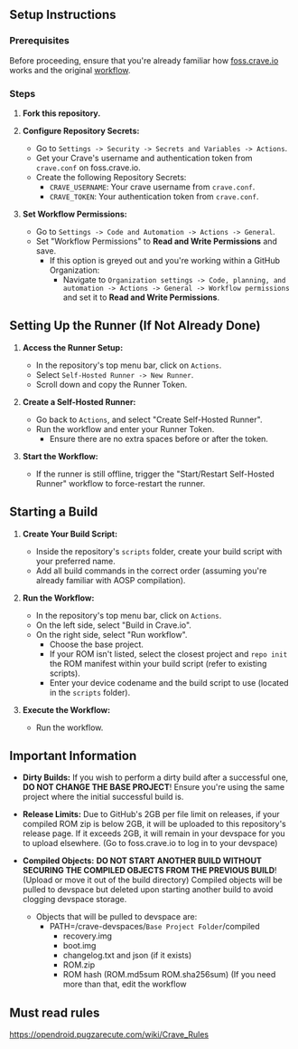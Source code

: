 ## Setup Instructions
### Prerequisites

Before proceeding, ensure that you're already familiar how [foss.crave.io](https://foss.crave.io) works and the original [workflow](https://github.com/sounddrill31/crave_aosp_builder).

### Steps

1. **Fork this repository.**

2. **Configure Repository Secrets:**
   - Go to `Settings -> Security -> Secrets and Variables -> Actions`.
   - Get your Crave's username and authentication token from `crave.conf` on foss.crave.io.
   - Create the following Repository Secrets:
     - `CRAVE_USERNAME`: Your crave username from `crave.conf`.
     - `CRAVE_TOKEN`: Your authentication token from `crave.conf`.

3. **Set Workflow Permissions:**
   - Go to `Settings -> Code and Automation -> Actions -> General`.
   - Set "Workflow Permissions" to **Read and Write Permissions** and save.
     - If this option is greyed out and you're working within a GitHub Organization:
       - Navigate to `Organization settings -> Code, planning, and automation -> Actions -> General -> Workflow permissions` and set it to **Read and Write Permissions**.

## Setting Up the Runner (If Not Already Done)

1. **Access the Runner Setup:**
   - In the repository's top menu bar, click on `Actions`.
   - Select `Self-Hosted Runner -> New Runner`.
   - Scroll down and copy the Runner Token.

2. **Create a Self-Hosted Runner:**
   - Go back to `Actions`, and select "Create Self-Hosted Runner".
   - Run the workflow and enter your Runner Token.
     - Ensure there are no extra spaces before or after the token.

3. **Start the Workflow:**
   - If the runner is still offline, trigger the "Start/Restart Self-Hosted Runner" workflow to force-restart the runner.

## Starting a Build

1. **Create Your Build Script:**
   - Inside the repository's `scripts` folder, create your build script with your preferred name.
   - Add all build commands in the correct order (assuming you're already familiar with AOSP compilation).

2. **Run the Workflow:**
   - In the repository's top menu bar, click on `Actions`.
   - On the left side, select "Build in Crave.io".
   - On the right side, select "Run workflow".
     - Choose the base project.
     - If your ROM isn't listed, select the closest project and `repo init` the ROM manifest within your build script (refer to existing scripts).
     - Enter your device codename and the build script to use (located in the `scripts` folder).

3. **Execute the Workflow:**
   - Run the workflow.

## Important Information

- **Dirty Builds:** If you wish to perform a dirty build after a successful one, **DO NOT CHANGE THE BASE PROJECT**! Ensure you're using the same project where the initial successful build is.
  
- **Release Limits:** Due to GitHub's 2GB per file limit on releases, if your compiled ROM zip is below 2GB, it will be uploaded to this repository's release page. If it exceeds 2GB, it will remain in your devspace for you to upload elsewhere. (Go to foss.crave.io to log in to your devspace)

- **Compiled Objects:** **DO NOT START ANOTHER BUILD WITHOUT SECURING THE COMPILED OBJECTS FROM THE PREVIOUS BUILD**! (Upload or move it out of the build directory) Compiled objects will be pulled to devspace but deleted upon starting another build to avoid clogging devspace storage.
  - Objects that will be pulled to devspace are:
    - PATH=/crave-devspaces/`Base Project Folder`/compiled
      - recovery.img
      - boot.img
      - changelog.txt and json (if it exists)
      - ROM.zip
      - ROM hash (ROM.md5sum ROM.sha256sum)
    (If you need more than that, edit the workflow

## Must read rules
https://opendroid.pugzarecute.com/wiki/Crave_Rules
